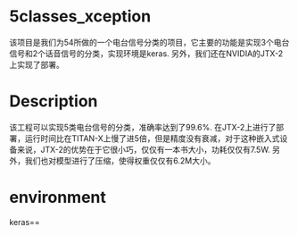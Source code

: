 # 5classes_xception
该项目是我们为54所做的一个电台信号分类的项目，它主要的功能是实现3个电台信号和2个话音信号的分类，实现环境是keras.
另外，我们还在NVIDIA的JTX-2上实现了部署。


# Description
该工程可以实现5类电台信号的分类，准确率达到了99.6%.
在JTX-2上进行了部署，运行时间比在TITAN-X上慢了进5倍，但是精度没有衰减，对于这种嵌入式设备来说，JTX-2的优势在于它很小巧，仅仅有一本书大小，功耗仅仅有7.5W.
另外，我们也对模型进行了压缩，使得权重仅仅有6.2M大小。


# environment
keras==
